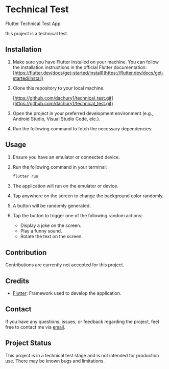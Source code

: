 # Technical Test

Flutter Technical Test App

this project is a technical test.

## Installation

1. Make sure you have Flutter installed on your machine. You can follow the installation instructions in the official Flutter documentation: [https://flutter.dev/docs/get-started/install](https://flutter.dev/docs/get-started/install)

2. Clone this repository to your local machine.

    [https://github.com/dachury1/technical_test.git](https://github.com/dachury1/technical_test.git)

3. Open the project in your preferred development environment (e.g., Android Studio, Visual Studio Code, etc.).

4. Run the following command to fetch the necessary dependencies:

## Usage

1. Ensure you have an emulator or connected device.

2. Run the following command in your terminal:

    ```bash
    flutter run
    ```

3. The application will run on the emulator or device.

4. Tap anywhere on the screen to change the background color randomly.

5. A button will be randomly generated.

6. Tap the button to trigger one of the following random actions:
   - Display a joke on the screen.
   - Play a funny sound.
   - Rotate the text on the screen.

## Contribution

Contributions are currently not accepted for this project.

## Credits

- [Flutter](https://flutter.dev): Framework used to develop the application.

## Contact

If you have any questions, issues, or feedback regarding the project, feel free to contact me via [email](achury.daniel1@gmail.com).

## Project Status

This project is in a technical test stage and is not intended for production use. There may be known bugs and limitations.
